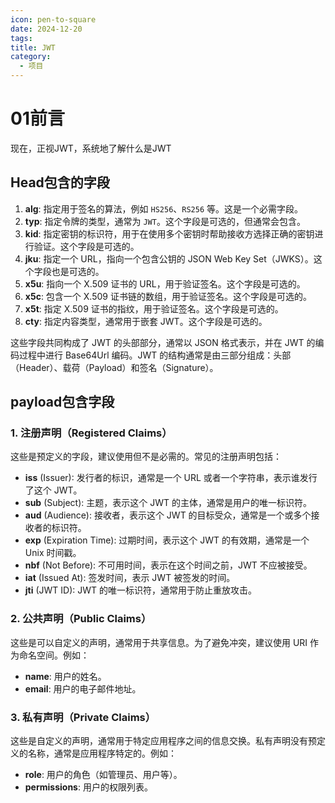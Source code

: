 ```yaml
---
icon: pen-to-square
date: 2024-12-20
tags: 
title: JWT
category:
  - 项目
---
```

# 01前言
现在，正视JWT，系统地了解什么是JWT


## Head包含的字段
1. **alg**: 指定用于签名的算法，例如 `HS256`、`RS256` 等。这是一个必需字段。
2. **typ**: 指定令牌的类型，通常为 `JWT`。这个字段是可选的，但通常会包含。
3. **kid**: 指定密钥的标识符，用于在使用多个密钥时帮助接收方选择正确的密钥进行验证。这个字段是可选的。
4. **jku**: 指定一个 URL，指向一个包含公钥的 JSON Web Key Set（JWKS）。这个字段也是可选的。
5. **x5u**: 指向一个 X.509 证书的 URL，用于验证签名。这个字段是可选的。
6. **x5c**: 包含一个 X.509 证书链的数组，用于验证签名。这个字段是可选的。
7. **x5t**: 指定 X.509 证书的指纹，用于验证签名。这个字段是可选的。
8. **cty**: 指定内容类型，通常用于嵌套 JWT。这个字段是可选的。
    

这些字段共同构成了 JWT 的头部部分，通常以 JSON 格式表示，并在 JWT 的编码过程中进行 Base64Url 编码。JWT 的结构通常是由三部分组成：头部（Header）、载荷（Payload）和签名（Signature）。

## payload包含字段
### 1. 注册声明（Registered Claims）

这些是预定义的字段，建议使用但不是必需的。常见的注册声明包括：

- **iss** (Issuer): 发行者的标识，通常是一个 URL 或者一个字符串，表示谁发行了这个 JWT。
- **sub** (Subject): 主题，表示这个 JWT 的主体，通常是用户的唯一标识符。
- **aud** (Audience): 接收者，表示这个 JWT 的目标受众，通常是一个或多个接收者的标识符。
- **exp** (Expiration Time): 过期时间，表示这个 JWT 的有效期，通常是一个 Unix 时间戳。
- **nbf** (Not Before): 不可用时间，表示在这个时间之前，JWT 不应被接受。
- **iat** (Issued At): 签发时间，表示 JWT 被签发的时间。
- **jti** (JWT ID): JWT 的唯一标识符，通常用于防止重放攻击。
### 2. 公共声明（Public Claims）

这些是可以自定义的声明，通常用于共享信息。为了避免冲突，建议使用 URI 作为命名空间。例如：

- **name**: 用户的姓名。
- **email**: 用户的电子邮件地址。

### 3. 私有声明（Private Claims）

这些是自定义的声明，通常用于特定应用程序之间的信息交换。私有声明没有预定义的名称，通常是应用程序特定的。例如：

- **role**: 用户的角色（如管理员、用户等）。
- **permissions**: 用户的权限列表。